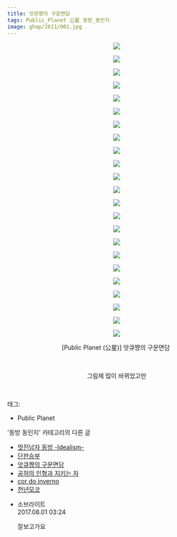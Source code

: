 ```yaml
---
title: 앗큐쨩의 구문면담
tags: Public_Planet 公星 동방_동인지
image: ghap/2611/001.jpg
---
```

<div class="article">
<p style="text-align: center; clear: none; float: none;"><img src="{{ site.nasurl }}/ghap/2611/001.jpg"/></p>
<p style="text-align: center; clear: none; float: none;"><img src="{{ site.nasurl }}/ghap/2611/002.jpg"/></p>
<p style="text-align: center; clear: none; float: none;"><img src="{{ site.nasurl }}/ghap/2611/003.jpg"/></p>
<p style="text-align: center; clear: none; float: none;"><img src="{{ site.nasurl }}/ghap/2611/004.jpg"/></p>
<p style="text-align: center; clear: none; float: none;"><img src="{{ site.nasurl }}/ghap/2611/005.jpg"/></p>
<p style="text-align: center; clear: none; float: none;"><img src="{{ site.nasurl }}/ghap/2611/006.jpg"/></p>
<p style="text-align: center; clear: none; float: none;"><img src="{{ site.nasurl }}/ghap/2611/007.jpg"/></p>
<p style="text-align: center; clear: none; float: none;"><img src="{{ site.nasurl }}/ghap/2611/008.jpg"/></p>
<p style="text-align: center; clear: none; float: none;"><img src="{{ site.nasurl }}/ghap/2611/009.jpg"/></p>
<p style="text-align: center; clear: none; float: none;"><img src="{{ site.nasurl }}/ghap/2611/010.jpg"/></p>
<p style="text-align: center; clear: none; float: none;"><img src="{{ site.nasurl }}/ghap/2611/011.jpg"/></p>
<p style="text-align: center; clear: none; float: none;"><img src="{{ site.nasurl }}/ghap/2611/012.jpg"/></p>
<p style="text-align: center; clear: none; float: none;"><img src="{{ site.nasurl }}/ghap/2611/013.jpg"/></p>
<p style="text-align: center; clear: none; float: none;"><img src="{{ site.nasurl }}/ghap/2611/014.jpg"/></p>
<p style="text-align: center; clear: none; float: none;"><img src="{{ site.nasurl }}/ghap/2611/015.jpg"/></p>
<p style="text-align: center; clear: none; float: none;"><img src="{{ site.nasurl }}/ghap/2611/016.jpg"/></p>
<p style="text-align: center; clear: none; float: none;"><img src="{{ site.nasurl }}/ghap/2611/017.jpg"/></p>
<p style="text-align: center; clear: none; float: none;"><img src="{{ site.nasurl }}/ghap/2611/018.jpg"/></p>
<p style="text-align: center; clear: none; float: none;"><img src="{{ site.nasurl }}/ghap/2611/019.jpg"/></p>
<p style="text-align: center; clear: none; float: none;"><img src="{{ site.nasurl }}/ghap/2611/020.jpg"/></p>
<p style="text-align: center; clear: none; float: none;"><img src="{{ site.nasurl }}/ghap/2611/021.jpg"/></p>
<p style="text-align: center; clear: none; float: none;"><img src="{{ site.nasurl }}/ghap/2611/022.jpg"/></p>
<p style="text-align: center; clear: none; float: none;"><img src="{{ site.nasurl }}/ghap/2611/023.jpg"/></p>
<p style="text-align: center; clear: none; float: none;">[Public Planet (公星)] 앗큐쨩의 구문면담 </p>
<p style="text-align: center; clear: none; float: none;"><br/></p>
<p style="text-align: center; clear: none; float: none;">그림체 많이 바뀌었고만</p>
<p><br/></p>
</div><div class="tagTrail">
<p>태그: </p>
<ul>
<li>Public Planet</li>
</ul>
</div><div class="another">
<p>'동방 동인지' 카테고리의 다른 글</p>
<ul>
<li><a href="/2016-10-16-ghap_2613">멋진남자 동방 -Idealism-</a></li>
<li><a href="/2016-10-16-ghap_2612">단판승부</a></li>
<li><a href="/2016-10-15-ghap_2611">앗큐쨩의 구문면담</a></li>
<li><a href="/2016-10-15-ghap_2610">공허의 인형과 지키는 자</a></li>
<li><a href="/2016-10-15-ghap_2608">cor do inverno</a></li>
<li><a href="/2016-10-15-ghap_2606">천년모코</a></li>
</ul>
</div><div class="cb_module cb_fluid">
<div class="cb_wrt cb_profile">
<div class="comment">
<ul>
<li class="cb_thumb_off" id="comment15048848">
<div class="cb_comment_area">
<div class="cb_info_area">
<div class="cb_section">
<span class="cb_nick_name">소브라이트</span>
</div>
<div class="cb_section">
<span class="cb_date">2017.08.01 03:24 </span>
</div>
</div>
<div class="cb_dsc_comment">
<p class="cb_dsc">
											잘보고가요
										</p>
</div>
</div></li>
</ul>
</div>
</div><!-- commentList close -->
</div>